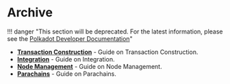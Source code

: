 # Archive

!!! danger "This section will be deprecated. For the latest information, please see the [Polkadot Developer Documentation](https://docs.polkadot.com/)"


<div class="grid cards" markdown>

- **[Transaction Construction](../build-transaction-construction.md)** - Guide on Transaction Construction.
- **[Integration](../build-integration.md)** - Guide on Integration.
- **[Node Management](../build-node-management.md)** - Guide on Node Management.
- **[Parachains](../build-parachains.md)** - Guide on Parachains.

</div>
